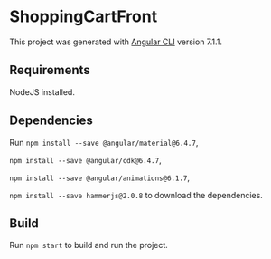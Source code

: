 # ShoppingCartFront

This project was generated with [Angular CLI](https://github.com/angular/angular-cli) version 7.1.1.

## Requirements

NodeJS installed.

## Dependencies

Run `npm install --save @angular/material@6.4.7`,

`npm install --save @angular/cdk@6.4.7`, 

`npm install --save @angular/animations@6.1.7`,

`npm install --save hammerjs@2.0.8` to download the dependencies.

## Build

Run `npm start` to build and run the project.
